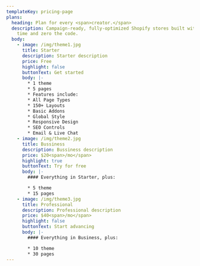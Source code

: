 ```yaml
---
templateKey: pricing-page
plans:
  heading: Plan for every <span>creator.</span>
  description: Campaign-ready, fully-optimized Shopify stores built with half the
    time and zero the code.
  body:
    - image: /img/theme1.jpg
      title: Starter
      description: Starter description
      price: Free
      highlight: false
      buttonText: Get started
      body: |-
        * 1 theme
        * 5 pages
        * Features include:
        * All Page Types
        * 150+ Layouts
        * Basic Addons
        * Global Style
        * Responsive Design
        * SEO Controls
        * Email & Live Chat
    - image: /img/theme2.jpg
      title: Bussiness
      description: Bussiness description
      price: $20<span>/mo</span>
      highlight: true
      buttonText: Try for free
      body: |-
        #### Everything in Starter, plus:

        * 5 theme
        * 15 pages
    - image: /img/theme3.jpg
      title: Professional
      description: Professional description
      price: $40<span>/mo</span>
      highlight: false
      buttonText: Start advancing
      body: |-
        #### Everything in Business, plus:

        * 10 theme
        * 30 pages
---
```

